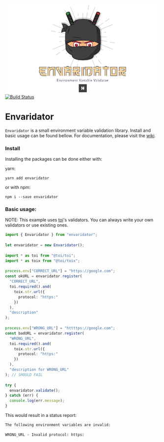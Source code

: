 ![Envaridator Logo](/assets/envaridator-logo.png)
[![Build Status](https://travis-ci.com/hfour/envaridator.svg?branch=master)](https://travis-ci.com/hfour/envaridator)

# Envaridator

`Envaridator` is a small environment variable validation library. Install and basic usage can be found bellow. For documentation, please visit the [wiki](https://github.com/hfour/envaridator/wiki).

### Install
Installing the packages can be done either with:

yarn:
```
yarn add envaridator
```

or with npm:
```
npm i --save envaridator
```

### Basic usage:

NOTE: This example uses [toi](https://github.com/hf/toi)'s validators. You can always write your own validators or use existing ones.

```typescript
import { Envaridator } from "envaridator";

let envaridator = new Envaridator();

import * as toi from "@toi/toi";
import * as toix from "@toi/toix";

process.env["CORRECT_URL"] = "https://google.com";
const okURL = envaridator.register(
  "CORRECT_URL",
  toi.required().and(
    toix.str.url({
      protocol: "https:"
    })
  ),
  "description"
);

process.env["WRONG_URL"] = "httttps://google.com";
const badURL = envaridator.register(
  "WRONG_URL",
  toi.required().and(
    toix.str.url({
      protocol: "https:"
    })
  ),
  "description for WRONG_URL"
); // SHOULD FAIL

try {
  envaridator.validate();
} catch (err) {
  console.log(err.message);
}
```

This would result in a status report:

```
The following environment variables are invalid:

WRONG_URL - Invalid protocol: https:
```